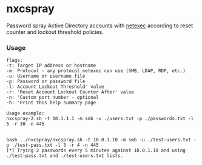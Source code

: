 # nxcspray
Password spray Active Directory accounts with [netexec](https://github.com/Pennyw0rth/NetExec) according to reset counter and lockout threshold policies. 
### Usage
```
flags:
-t: Target IP address or hostname
-m: Protocol - any protocol netexec can use (SMB, LDAP, RDP, etc.)
-u: Username or username file
-p: Password or password file
-l: Account Lockout Threshold' value
-r: 'Reset Account Lockout Counter After' value
-n: 'Custom port number - optional
-h: 'Print this help summary page

Usage example:
nxcspray-2.sh -t 10.1.1.1 -m smb -u ./users.txt -p ./passwords.txt -l 5 -r 30 -n 445


bash ../nxcspray/nxcspray.sh -t 10.0.1.10 -m smb -u ./test-users.txt -p ./test-pass.txt -l 3 -r 4 -n 445 
[*] Trying 2 passwords every 5 minutes against 10.0.1.10 and using ./test-pass.txt and ./test-users.txt lists.
```
